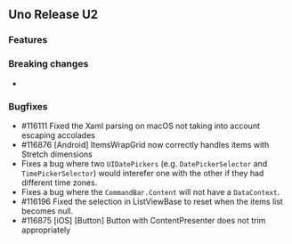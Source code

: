 ## Uno Release U2

### Features


### Breaking changes

 * 

### Bugfixes

 * #116111 Fixed the Xaml parsing on macOS not taking into account escaping accolades
 * #116876 [Android] ItemsWrapGrid now correctly handles items with Stretch dimensions
 * Fixes a bug where two `UIDatePickers` (e.g. `DatePickerSelector` and `TimePickerSelector`) would interefer one with the other if they had different time zones.
 * Fixes a bug where the `CommandBar.Content` will not have a `DataContext`.
 * #116196 Fixed the selection in ListViewBase to reset when the items list becomes null.
 * #116875 [iOS] [Button] Button with ContentPresenter does not trim appropriately